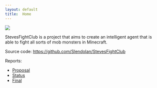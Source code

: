 ```yaml
---
layout: default
title:  Home
---
```


<img src="https://www.windowscentral.com/sites/wpcentral.com/files/styles/xlarge/public/field/image/2016/09/minecraft-main.jpg" style="display: block; margin: auto;" />

StevesFightClub is a project that aims to create an intelligent agent that is able to fight all sorts of mob monsters in Minecraft. 

Source code: https://github.com/Slendolan/StevesFightClub

Reports:

- [Proposal](proposal.html)
- [Status](status.html)
- [Final](final.html)

